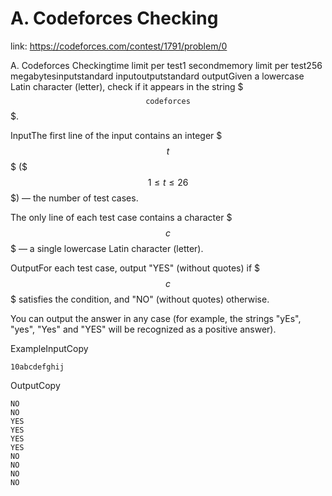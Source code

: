 # A. Codeforces Checking 
 
 link: https://codeforces.com/contest/1791/problem/0 
 
 A. Codeforces Checkingtime limit per test1 secondmemory limit per test256 megabytesinputstandard inputoutputstandard outputGiven a lowercase Latin character (letter), check if it appears in the string $$$\texttt{codeforces}$$$.

InputThe first line of the input contains an integer $$$t$$$ ($$$1 \leq t \leq 26$$$) — the number of test cases.

The only line of each test case contains a character $$$c$$$ — a single lowercase Latin character (letter).

OutputFor each test case, output "YES" (without quotes) if $$$c$$$ satisfies the condition, and "NO" (without quotes) otherwise.

You can output the answer in any case (for example, the strings "yEs", "yes", "Yes" and "YES" will be recognized as a positive answer).

ExampleInputCopy
```
10abcdefghij
```
OutputCopy
```
NO
NO
YES
YES
YES
YES
NO
NO
NO
NO

```
